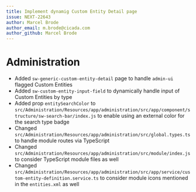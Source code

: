 ```yaml
---
title: Implement dynamig Custom Entity Detail page
issue: NEXT-22643
author: Marcel Brode
author_email: m.brode@cicada.com
author_github: Marcel Brode
---
```

# Administration
* Added `sw-generic-custom-entity-detail` page to handle `admin-ui` flagged Custom Entities
* Added `sw-custom-entity-input-field` to dynamically handle input of Custom Entities by type
* Added prop `entitySearchColor` to `src/Administration/Resources/app/administration/src/app/component/structure/sw-search-bar/index.js` to enable using an external color for the search type badge
* Changed `src/Administration/Resources/app/administration/src/global.types.ts` to handle module routes via TypeScript
* Changed `src/Administration/Resources/app/administration/src/module/index.js` to consider TypeScript module files as well
* Changed `src/Administration/Resources/app/administration/src/app/service/custom-entity-definition.service.ts` to consider module icons mentioned in the `entities.xml` as well
